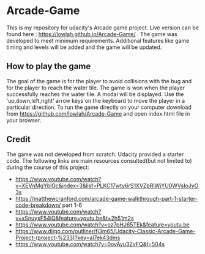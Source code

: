 # Arcade-Game
This is my repository for udacity's Arcade game project. Live version can be found here : https://lowlah.github.io/Arcade-Game/ . The game was developed to meet minimum requirements. Additional features like  game timing and levels will be added and the game will be updated.

## How to play the game
The goal of the game is for the player to avoid collisions with the bug and for the player to reach the water tile. The game is won when the player successfully reaches the water tile. A modal will be displayed. Use the 'up,down,left,right' arrow keys on the keyboard to move the player in a particular direction.
To run the game directly on your computer download from https://github.com/lowlah/Arcade-Game and open index.html file in your browser.

## Credit
The game was not developed from scratch. Udacity provided a starter code. 
The following links are  main resources consulted(but not limited to) during the course of this project:
- https://www.youtube.com/watch?v=XEVnMgYblGc&index=3&list=PLKC17wty6rS1XVZbRlWjYU0WVsIoJyO3s
- https://matthewcranford.com/arcade-game-walkthrough-part-1-starter-code-breakdown/  part 1-6
- https://www.youtube.com/watch?v=xSnuyxF54iQ&feature=youtu.be&t=2h51m2s
- https://www.youtube.com/watch?v=oz7pHJ65TEk&feature=youtu.be
- https://www.diigo.com/outliner/fj3m65/Udacity-Classic-Arcade-Game-Project-(project-%233)?key=al7ek43dms
- https://www.youtube.com/watch?v=0ovAyu3ZvFQ&t=504s

